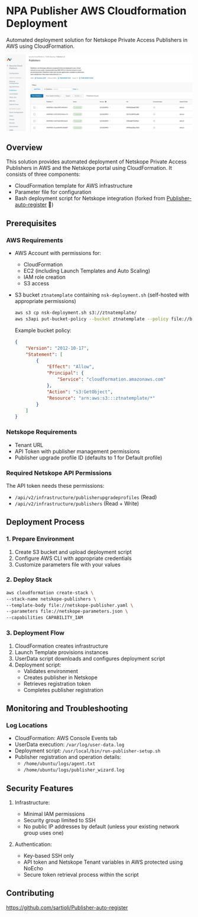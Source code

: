 # NPA Publisher AWS Cloudformation Deployment

Automated deployment solution for Netskope Private Access Publishers in AWS using CloudFormation.

![AWS ZTNA Architecture](https://raw.githubusercontent.com/Mitsj0l/nskpub_aws/refs/heads/main/AWS_ZTNA_1.png)

## Overview

This solution provides automated deployment of Netskope Private Access Publishers in AWS and the Netskope portal using CloudFormation. It consists of three components:

- CloudFormation template for AWS infrastructure
- Parameter file for configuration
- Bash deployment script for Netskope integration (forked from [Publisher-auto-register](https://github.com/sartioli/Publisher-auto-register) 🙌)

## Prerequisites

### AWS Requirements

- AWS Account with permissions for:
  - CloudFormation
  - EC2 (including Launch Templates and Auto Scaling)
  - IAM role creation
  - S3 access

- S3 bucket `ztnatemplate` containing `nsk-deployment.sh` (self-hosted with appropriate permissions)
  ```bash
  aws s3 cp nsk-deployment.sh s3://ztnatemplate/
  aws s3api put-bucket-policy --bucket ztnatemplate --policy file://bucket-policy.json
  ```

  Example bucket policy:
  ```json
  {
      "Version": "2012-10-17",
      "Statement": [
          {
              "Effect": "Allow",
              "Principal": {
                  "Service": "cloudformation.amazonaws.com"
              },
              "Action": "s3:GetObject",
              "Resource": "arn:aws:s3:::ztnatemplate/*"
          }
      ]
  }
  ```

### Netskope Requirements

- Tenant URL
- API Token with publisher management permissions
- Publisher upgrade profile ID (defaults to 1 for Default profile)

### Required Netskope API Permissions

The API token needs these permissions:
- `/api/v2/infrastructure/publisherupgradeprofiles` (Read)
- `/api/v2/infrastructure/publishers` (Read + Write)

## Deployment Process

### 1. Prepare Environment

1. Create S3 bucket and upload deployment script
2. Configure AWS CLI with appropriate credentials
3. Customize parameters file with your values

### 2. Deploy Stack
```bash
aws cloudformation create-stack \
--stack-name netskope-publishers \
--template-body file://netskope-publisher.yaml \
--parameters file://netskope-parameters.json \
--capabilities CAPABILITY_IAM
```


### 3. Deployment Flow

1. CloudFormation creates infrastructure
2. Launch Template provisions instances
3. UserData script downloads and configures deployment script
4. Deployment script:
   - Validates environment
   - Creates publisher in Netskope
   - Retrieves registration token
   - Completes publisher registration

## Monitoring and Troubleshooting

### Log Locations

- CloudFormation: AWS Console Events tab
- UserData execution: `/var/log/user-data.log`
- Deployment script: `/usr/local/bin/run-publisher-setup.sh`
- Publisher registration and operation details: 
  - `/home/ubuntu/logs/agent.txt`
  - `/home/ubuntu/logs/publisher_wizard.log`

## Security Features

1. Infrastructure:
   - Minimal IAM permissions
   - Security group limited to SSH
   - No public IP addresses by default (unless your existing network group uses one)

2. Authentication:
   - Key-based SSH only
   - API token and Netskope Tenant variables in AWS protected using NoEcho
   - Secure token retrieval process within the script

## Contributing
https://github.com/sartioli/Publisher-auto-register
